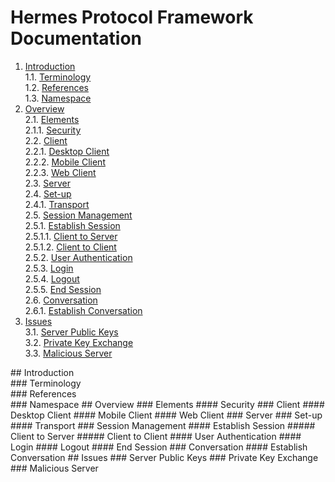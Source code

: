 # Hermes Protocol Framework Documentation
1.	[Introduction](#Introduction)  
    1.1.	[Terminology](#Terminology)  
    1.2.	[References](#References)  
    1.3.	[Namespace](#Namespace)  
2.	[Overview](#Overview)  
    2.1.	[Elements](#Elements)  
        2.1.1.	[Security](#Security)  
    2.2.	[Client](#Client)  
        2.2.1.	[Desktop Client](#Desktop-Client)  
        2.2.2.	[Mobile Client](#Mobile-Client)  
        2.2.3.	[Web Client](#Web-Client)  
    2.3.	[Server](#Server)  
    2.4. [Set-up](#Set-up)  
        2.4.1.	[Transport](#Transport)  
    2.5.	[Session Management](#Session-Management)  
        2.5.1.	[Establish Session](#Establish-Session)  
            2.5.1.1.	[Client to Server](#Client-to-Server)  
            2.5.1.2.	[Client to Client](#Client-to-Client)  
        2.5.2.	[User Authentication](#User-Authentication)  
        2.5.3.	[Login](#Login)  
        2.5.4.	[Logout](#Logout)  
        2.5.5.	[End Session](#End-Session)  
    2.6.	[Conversation](#Conversation)  
        2.6.1.	[Establish Conversation](#Establish-Conversation)  
 3.	[Issues](#Issues)  
    3.1.	[Server Public Keys](#Server-Public-Keys)  
    3.2.	[Private Key Exchange](#Private-Key-Exchange)  
    3.3.	[Malicious Server](#Malicious-Server)  
 
<div id='Introduction'/>
## Introduction

<div id='Terminology'/>
### Terminology

<div id='References'/>
### References

<div id='Namespace'/>
### Namespace

<idv id='Overview'/>
## Overview

<idv id='Elements'/>
### Elements

<idv id='Security'/>
#### Security

<idv id='Client'/>
### Client

<idv id='Desktop-Client'/>
#### Desktop Client

<idv id='Mobile-Client'/>
#### Mobile Client

<idv id='Web-Client'/>
#### Web Client

<idv id='Server'/>
### Server

<idv id='Set-up'/>
### Set-up

<idv id='Transport'/>
#### Transport

<idv id='Session-Management'/>
### Session Management

<idv id='Establish-Session'/>
#### Establish Session

<idv id='Client-to-Server'/>
##### Client to Server

<idv id='Client-to-Client'/>
##### Client to Client

<idv id='User-Authentication'/>
#### User Authentication

<idv id='Login'/>
#### Login

<idv id='Logout'/>
#### Logout

<idv id='End-Session'/>
#### End Session

<idv id='Conversation'/>
### Conversation

<idv id='Establish-Conversation'/>
#### Establish Conversation

<idv id='Issues'/>
## Issues

<idv id='Server-Public-Keys'/>
### Server Public Keys

<idv id='Private-Key-Exchange'/>
### Private Key Exchange

<idv id='Malicious-Server'/>
### Malicious Server